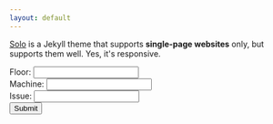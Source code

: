 ```yaml
---
layout: default
---
```


[Solo](http://chibicode.github.io/solo) is a Jekyll theme that supports **single-page websites** only, but supports them well. Yes, it's responsive.

<form action="https://formspree.io/ethanhelfman@outlook.com">
  Floor: 
  <input type="text" name="floor">
  <br>
  Machine: 
  <input type="text" name="machine">
  <br>
  Issue: 
  <input type="text" name="issue">
  <br>
  <input type="submit" value="Submit">
</form>

